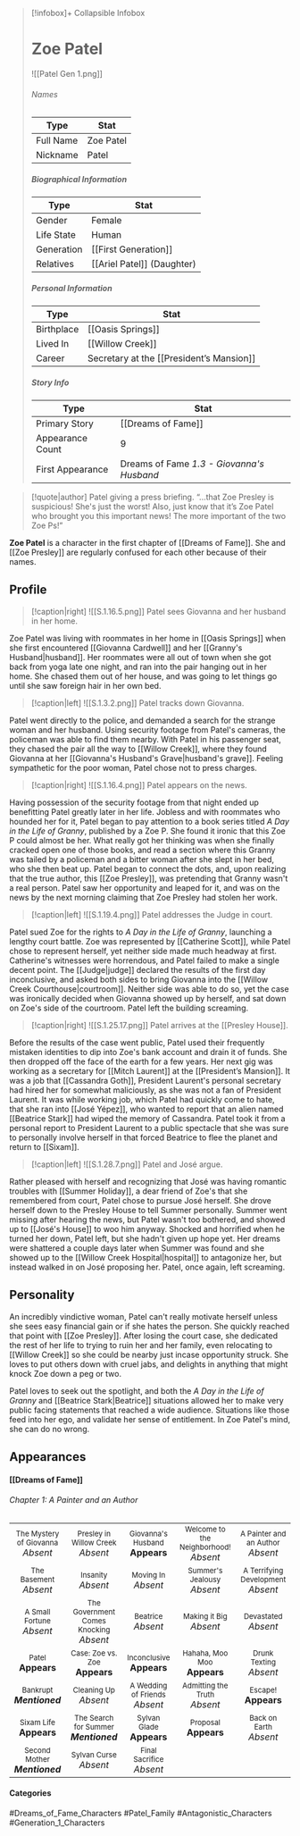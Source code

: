 > [!infobox]+ Collapsible Infobox
> # Zoe Patel
> ![[Patel Gen 1.png]] 
> ###### Names 
> | Type | Stat | 
> | ---- | ---- | 
> | Full Name | Zoe Patel | 
> | Nickname | Patel | 
>
> ##### Biographical Information
> | Type | Stat | 
> | ---- | ---- | 
> | Gender | Female | 
> | Life State | Human |
> | Generation | [[First Generation]] |
> | Relatives | [[Ariel Patel]] (Daughter)
> 
> ##### Personal Information
> | Type | Stat | 
> | ---- | ---- | 
> | Birthplace |[[Oasis Springs]]| 
> | Lived In |[[Willow Creek]]| 
> | Career | Secretary at the [[President’s Mansion]] | 
> 
> ##### Story Info
> | Type | Stat | 
> | ---- | ---- | 
> | Primary Story | [[Dreams of Fame]] | 
> | Appearance Count | 9 | 
> | First Appearance | Dreams of Fame *1.3 - Giovanna's Husband*

> [!quote|author] Patel giving a press briefing.
> “...that Zoe Presley is suspicious! She's just the worst! Also, just know that it’s Zoe Patel who brought you this important news! The more important of the two Zoe Ps!”

**Zoe Patel** is a character in the first chapter of [[Dreams of Fame]]. She and [[Zoe Presley]] are regularly confused for each other because of their names.

## Profile
> [!caption|right]
> ![[S.1.16.5.png]] 
> Patel sees Giovanna and her husband in her home.

Zoe Patel was living with roommates in her home in [[Oasis Springs]] when she first encountered [[Giovanna Cardwell]] and her [[Granny's Husband|husband]]. Her roommates were all out of town when she got back from yoga late one night, and ran into the pair hanging out in her home. She chased them out of her house, and was going to let things go until she saw foreign hair in her own bed. 

> [!caption|left]
> ![[S.1.3.2.png]] 
> Patel tracks down Giovanna.

Patel went directly to the police, and demanded a search for the strange woman and her husband. Using security footage from Patel's cameras, the policeman was able to find them nearby. With Patel in his passenger seat, they chased the pair all the way to [[Willow Creek]], where they found Giovanna at her [[Giovanna's Husband's Grave|husband's grave]]. Feeling sympathetic for the poor woman, Patel chose not to press charges.

> [!caption|right]
> ![[S.1.16.4.png]] 
> Patel appears on the news.

Having possession of the security footage from that night ended up benefitting Patel greatly later in her life. Jobless and with roommates who hounded her for it, Patel began to pay attention to a book series titled *A Day in the Life of Granny*, published by a Zoe P. She found it ironic that this Zoe P could almost be her. What really got her thinking was when she finally cracked open one of those books, and read a section where this Granny was tailed by a policeman and a bitter woman after she slept in her bed, who she then beat up. Patel began to connect the dots, and, upon realizing that the true author, this [[Zoe Presley]], was pretending that Granny wasn't a real person. Patel saw her opportunity and leaped for it, and was on the news by the next morning claiming that Zoe Presley had stolen her work.

> [!caption|left]
> ![[S.1.19.4.png]] 
> Patel addresses the Judge in court.

Patel sued Zoe for the rights to *A Day in the Life of Granny*, launching a lengthy court battle. Zoe was represented by [[Catherine Scott]], while Patel chose to represent herself, yet neither side made much headway at first. Catherine's witnesses were horrendous, and Patel failed to make a single decent point. The [[Judge|judge]] declared the results of the first day inconclusive, and asked both sides to bring Giovanna into the [[Willow Creek Courthouse|courtroom]]. Neither side was able to do so, yet the case was ironically decided when Giovanna showed up by herself, and sat down on Zoe's side of the courtroom. Patel left the building screaming.

> [!caption|right]
> ![[S.1.25.17.png]] 
> Patel arrives at the [[Presley House]].

Before the results of the case went public, Patel used their frequently mistaken identities to dip into Zoe's bank account and drain it of funds. She then dropped off the face of the earth for a few years. Her next gig was working as a secretary for [[Mitch Laurent]] at the [[President’s Mansion]]. It was a job that [[Cassandra Goth]], President Laurent's personal secretary had hired her for somewhat maliciously, as she was not a fan of President Laurent. It was while working job, which Patel had quickly come to hate, that she ran into [[José Yépez]], who wanted to report that an alien named [[Beatrice Stark]] had wiped the memory of Cassandra. Patel took it from a personal report to President Laurent to a public spectacle that she was sure to personally involve herself in that forced Beatrice to flee the planet and return to [[Sixam]].

> [!caption|left]
> ![[S.1.28.7.png]] 
> Patel and José argue.

Rather pleased with herself and recognizing that José was having romantic troubles with [[Summer Holiday]], a dear friend of Zoe's that she remembered from court, Patel chose to pursue José herself. She drove herself down to the Presley House to tell Summer personally. Summer went missing after hearing the news, but Patel wasn't too bothered, and showed up to [[José's House]] to woo him anyway. Shocked and horrified when he turned her down, Patel left, but she hadn't given up hope yet. Her dreams were shattered a couple days later when Summer was found and she showed up to the [[Willow Creek Hospital|hospital]] to antagonize her, but instead walked in on José proposing her. Patel, once again, left screaming.

## Personality
An incredibly vindictive woman, Patel can't really motivate herself unless she sees easy financial gain or if she hates the person. She quickly reached that point with [[Zoe Presley]]. After losing the court case, she dedicated the rest of her life to trying to ruin her and her family, even relocating to [[Willow Creek]] so she could be nearby just incase opportunity struck. She loves to put others down with cruel jabs, and delights in anything that might knock Zoe down a peg or two.

Patel loves to seek out the spotlight, and both the *A Day in the Life of Granny* and [[Beatrice Stark|Beatrice]] situations allowed her to make very public facing statements that reached a wide audience. Situations like those feed into her ego, and validate her sense of entitlement. In Zoe Patel's mind, she can do no wrong.

## Appearances
#### [[Dreams of Fame]]
###### Chapter 1: A Painter and an Author
|                                                                       |                                                                             |                                                                     |                                                                            |                                                                        |
| --------------------------------------------------------------------- | --------------------------------------------------------------------------- | ------------------------------------------------------------------- | -------------------------------------------------------------------------- | ---------------------------------------------------------------------- |
| <center><font size=2>The Mystery of Giovanna<br><font size=3>*Absent* | <center><font size=2>Presley in Willow Creek<br><font size=3>*Absent*       | <center><font size=2>Giovanna's Husband<br><font size=3>**Appears** | <center><font size=2>Welcome to the Neighborhood!<br><font size=3>*Absent* | <center><font size=2>A Painter and an Author<br><font size=3>*Absent*  |
| <center><font size=2>The Basement<br><font size=3>*Absent*            | <center><font size=2>Insanity<br><font size=3>*Absent*                      | <center><font size=2>Moving In<br><font size=3>*Absent*             | <center><font size=2>Summer's Jealousy<br><font size=3>*Absent*            | <center><font size=2>A Terrifying Development<br><font size=3>*Absent* |
| <center><font size=2>A Small Fortune<br><font size=3>*Absent*         | <center><font size=2>The Government Comes Knocking<br><font size=3>*Absent* | <center><font size=2>Beatrice<br><font size=3>*Absent*              | <center><font size=2>Making it Big<br><font size=3>*Absent*                | <center><font size=2>Devastated<br><font size=3>*Absent*               |
| <center><font size=2>Patel<br><font size=3>**Appears**                | <center><font size=2>Case: Zoe vs. Zoe<br><font size=3>**Appears**          | <center><font size=2>Inconclusive<br><font size=3>**Appears**       | <center><font size=2>Hahaha, Moo Moo<br><font size=3>**Appears**           | <center><font size=2>Drunk Texting<br><font size=3>*Absent*            |
| <center><font size=2>Bankrupt<br><font size=3>***Mentioned***         | <center><font size=2>Cleaning Up<br><font size=3>*Absent*                   | <center><font size=2>A Wedding of Friends<br><font size=3>*Absent*  | <center><font size=2>Admitting the Truth<br><font size=3>*Absent*          | <center><font size=2>Escape!<br><font size=3>**Appears**               |
| <center><font size=2>Sixam Life<br><font size=3>**Appears**           | <center><font size=2>The Search for Summer<br><font size=3>***Mentioned***  | <center><font size=2>Sylvan Glade<br><font size=3>**Appears**       | <center><font size=2>Proposal<br><font size=3>**Appears**                  | <center><font size=2>Back on Earth<br><font size=3>*Absent*            |
| <center><font size=2>Second Mother<br><font size=3>***Mentioned***    | <center><font size=2>Sylvan Curse<br><font size=3>*Absent*                  | <center><font size=2>Final Sacrifice<br><font size=3>*Absent*       |                                                                            |                                                                        |

#### Categories
#Dreams_of_Fame_Characters #Patel_Family #Antagonistic_Characters #Generation_1_Characters